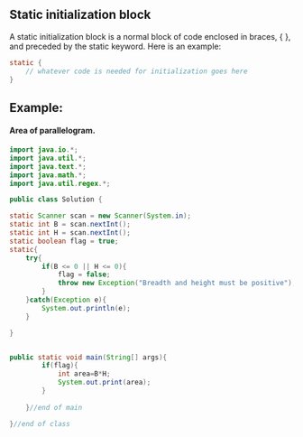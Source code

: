 ## Static initialization block
A static initialization block is a normal block of code enclosed in braces, { }, and preceded by the static keyword. Here is an example:
```java
static {
    // whatever code is needed for initialization goes here
}
```
## Example:
#### Area of parallelogram.
```java
import java.io.*;
import java.util.*;
import java.text.*;
import java.math.*;
import java.util.regex.*;

public class Solution {

static Scanner scan = new Scanner(System.in);
static int B = scan.nextInt();
static int H = scan.nextInt();
static boolean flag = true;
static{
    try{
        if(B <= 0 || H <= 0){
            flag = false;
            throw new Exception("Breadth and height must be positive");
        }
    }catch(Exception e){
        System.out.println(e);
    }

}


public static void main(String[] args){
		if(flag){
			int area=B*H;
			System.out.print(area);
		}
		
	}//end of main

}//end of class

```